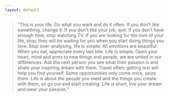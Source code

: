```yaml
---
layout: default
---
```


> "This is your life. Do what you want and do it often. If you don't like something, change it. If you don't like your job, quit. If you don't have enough time, stop watching TV. If you are looking for the love of your life, stop; they will be waiting for you when you start doing things you love. Stop over-analysing, life is simple. All emotions are beautiful. When you eat, appreciate every last bite. Life is simple. Open your heart, mind and arms to new things and people, we are united in our differences. Ask the next person you see what their passion is and share your inspiring dream with them. Travel often; getting lost will help you find yourself. Some opportunities only come once, seize them. Life is about the people you meet and the things you create with them, so go out and start creating. Life is short, live your dream and wear your passion.”
